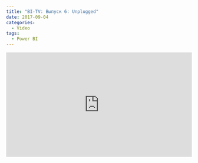 ```yaml
---
title: "BI-TV: Выпуск 6: Unplugged"
date: 2017-09-04
categories:
  - Video
tags:
  - Power BI
---
```

<style>.embed-container { position: relative; padding-bottom: 56.25%; height: 0; overflow: hidden; max-width: 100%; } .embed-container iframe, .embed-container object, .embed-container embed { position: absolute; top: 0; left: 0; width: 100%; height: 100%; }</style><div class='embed-container'><iframe src='https://www.youtube.com/embed/Wn_C9XMtBHk' frameborder='0' allowfullscreen></iframe></div>

